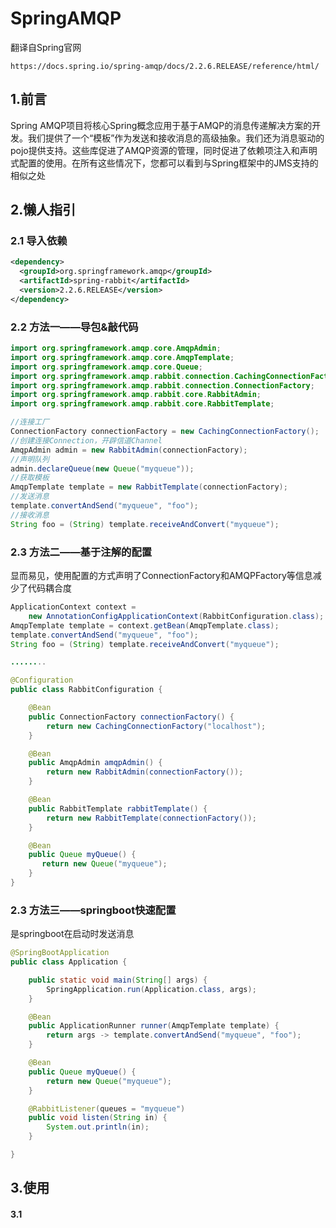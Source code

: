 # SpringAMQP

翻译自Spring官网

```
https://docs.spring.io/spring-amqp/docs/2.2.6.RELEASE/reference/html/
```

## 1.前言

Spring AMQP项目将核心Spring概念应用于基于AMQP的消息传递解决方案的开发。我们提供了一个“模板”作为发送和接收消息的高级抽象。我们还为消息驱动的pojo提供支持。这些库促进了AMQP资源的管理，同时促进了依赖项注入和声明式配置的使用。在所有这些情况下，您都可以看到与Spring框架中的JMS支持的相似之处



## 2.懒人指引

### 2.1 导入依赖

```xml
<dependency>
  <groupId>org.springframework.amqp</groupId>
  <artifactId>spring-rabbit</artifactId>
  <version>2.2.6.RELEASE</version>
</dependency>
```



### 2.2 方法一——导包&敲代码

```java
import org.springframework.amqp.core.AmqpAdmin;
import org.springframework.amqp.core.AmqpTemplate;
import org.springframework.amqp.core.Queue;
import org.springframework.amqp.rabbit.connection.CachingConnectionFactory;
import org.springframework.amqp.rabbit.connection.ConnectionFactory;
import org.springframework.amqp.rabbit.core.RabbitAdmin;
import org.springframework.amqp.rabbit.core.RabbitTemplate;

//连接工厂
ConnectionFactory connectionFactory = new CachingConnectionFactory();
//创建连接Connection，开辟信道Channel
AmqpAdmin admin = new RabbitAdmin(connectionFactory);
//声明队列
admin.declareQueue(new Queue("myqueue"));
//获取模板
AmqpTemplate template = new RabbitTemplate(connectionFactory);
//发送消息
template.convertAndSend("myqueue", "foo");
//接收消息
String foo = (String) template.receiveAndConvert("myqueue");
```



### 2.3 方法二——基于注解的配置

显而易见，使用配置的方式声明了ConnectionFactory和AMQPFactory等信息减少了代码耦合度

```java
ApplicationContext context =
    new AnnotationConfigApplicationContext(RabbitConfiguration.class);
AmqpTemplate template = context.getBean(AmqpTemplate.class);
template.convertAndSend("myqueue", "foo");
String foo = (String) template.receiveAndConvert("myqueue");

........

@Configuration
public class RabbitConfiguration {

    @Bean
    public ConnectionFactory connectionFactory() {
        return new CachingConnectionFactory("localhost");
    }

    @Bean
    public AmqpAdmin amqpAdmin() {
        return new RabbitAdmin(connectionFactory());
    }

    @Bean
    public RabbitTemplate rabbitTemplate() {
        return new RabbitTemplate(connectionFactory());
    }

    @Bean
    public Queue myQueue() {
       return new Queue("myqueue");
    }
}
```



### 2.3 方法三——springboot快速配置

是springboot在启动时发送消息

```java
@SpringBootApplication
public class Application {

    public static void main(String[] args) {
        SpringApplication.run(Application.class, args);
    }

    @Bean
    public ApplicationRunner runner(AmqpTemplate template) {
        return args -> template.convertAndSend("myqueue", "foo");
    }

    @Bean
    public Queue myQueue() {
        return new Queue("myqueue");
    }

    @RabbitListener(queues = "myqueue")
    public void listen(String in) {
        System.out.println(in);
    }

}
```



## 3.使用

#### 3.1